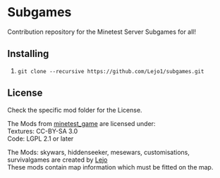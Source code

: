 Subgames
========

Contribution repository for the Minetest Server Subgames for all!

Installing
----------
1. `git clone --recursive https://github.com/Lejo1/subgames.git`

License
-------

Check the specific mod folder for the License.

The Mods from [minetest_game](https://github.com/minetest/minetest_game) are licensed under:  
Textures: CC-BY-SA 3.0  
Code: LGPL 2.1 or later

The Mods: skywars, hiddenseeker, mesewars, customisations, survivalgames are created by [Lejo](https://github.com/Lejo1)  
These mods contain map information which must be fitted on the map.

